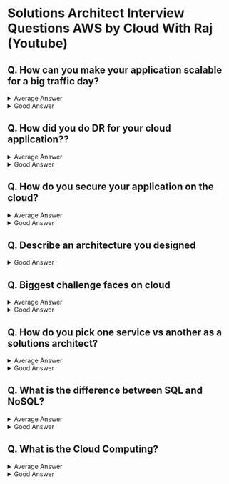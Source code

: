 # Solutions Architect Interview Questions AWS by Cloud With Raj (Youtube)

## Q. How can you make your application scalable for a big traffic day?
<details>
<summary>
Average Answer</summary>
<div markdown="1">
Put the VMs or EC2 in auto scaling group and use load balancer
</div>
</details>

<details>
<summary>
Good Answer</summary>
<div markdown="1">
For a big traffic day like Black Friday or Christmas, If I let load balancer to scale up naturally, it may not able to keep up with raised traffic.<br>
To avoid that, will pre-warn my load balancer before the a big traffic event. Similarly, will use “Scheduled Scaling” for my auto scaling group. So all that necessary EC2s are up and running with application on it. So when traffic increases, they are ready to go.<br>

In case load balancer needs to be scaled up naturally, will make sure Application Machine Image (AMI) is as light-weight as possible. The more unnecessary libraries you put into AMI, the longer it will take for EC2 to spin up.<br>

If my application is connected to database, I will utilize the database proxy(e.g. RDS proxy), in case of high traffic, sometimes application will make rapid new connection to database and when the program stop querying the database for the particular instance, the connection will stay open. So when another traffic invocation comes, instead of reusing that lingering orphan connection, it will create **another new connection**. So this results in lots of orphan database connections taking up precious compute from your database. **Using RDS proxy will eliminate that. RDS proxy will maintain the database connection full, it will reuse the orphan database connections, it will terminate as needed.** <br>

And on top of this, I will run IEM to ensure it can handle high traffic. IEM is a event that AWS runs before the big traffic day so it will scale up the load balancer, EC2, and then it will pass a high traffic to ensure that the application can handle it.<br>

Beyond this, you can also talk about breaking the app into microservices (talks about advantages of microservices). One specific API might need to scale up way more than another microservice in same application. Using microservice, you can utilize that individual scaling of each APIs.<br>

Just migrate my application to Kubernetes or Serverless then it will handle the big traffic days which is **not true,** because Kubernetes and Serverless, they all have their scaling limits.
</div>
</details>


## Q. How did you do DR for your cloud application??
<details>
<summary>
Average Answer</summary>
<div markdown="1">

</div>
</details>

<details>
<summary>
Good Answer</summary>
<div markdown="1">
</div>
</details>


## Q. How do you secure your application on the cloud?
<details>
<summary>
Average Answer</summary>
<div markdown="1">
Use KMS, IAM and firewalls for security
</div>
</details>

<details>
<summary>
Good Answer</summary>
<div markdown="1">
</div>
</details>


## Q. Describe an architecture you designed
<details>
<summary>
Good Answer</summary>
<div markdown="1">
Tips: Always better to explain I used microservice you designed, even if it is small.<br>
  e.g. microservice design with third party API Gateway with Lambda <br>
 <img width="460" alt="img1" src="https://user-images.githubusercontent.com/35551015/226550195-2a578675-d1dd-407a-b888-afbbabe588c6.png">
</div>
</details>



## Q. Biggest challenge faces on cloud
<details>
<summary>
Average Answer</summary>
<div markdown="1">
There are so many services, so it’s hard to determine when to use for what.
</div>
</details>

<details>
<summary>
Good Answer</summary>
<div markdown="1">
e.g. Auto scaling - thought using a regular auto scaling group would take care of high burst, high scaling criteria but it did not, so then had to do all the additional things.

e.g. Cost optimize the application - tried to design a kubernetes application but there is no restrictions on how big the parts could be, how big the nodes could be. So the application is just spinning up stuff and incurring a lots of bill, even if we are not using whatever we are spinning. To fix it, Amazon CloudWatch Insights and AWS Compute Optimizer identify whether aws resources are optimal and offer recommendations to improve cost and performance 
(Other option: the spot instances, AWS Cost Explorer for research purpose, third party(Kubecost, CloudHealth))
</div>
</details>


## Q. How do you pick one service vs another as a solutions architect?
<details>
<summary>
Average Answer</summary>
<div markdown="1">

</div>
</details>

<details>
<summary>
Good Answer</summary>
<div markdown="1">
</div>
</details>


## Q. What is the difference between SQL and NoSQL?
<details>
<summary>
Average Answer</summary>
<div markdown="1">

</div>
</details>

<details>
<summary>
Good Answer</summary>
<div markdown="1">
</div>
</details>

## Q. What is the Cloud Computing?
<details>
<summary>
Average Answer</summary>
<div markdown="1">

</div>
</details>

<details>
<summary>
Good Answer</summary>
<div markdown="1">
</div>
</details>
